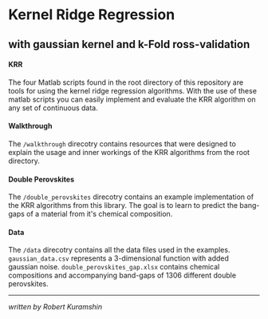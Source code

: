 # Kernel Ridge Regression 
## with gaussian kernel and k-Fold ross-validation

#### KRR
The four Matlab scripts found in the root directory of this repository are tools for using the kernel ridge regression algorithms. With the use of these matlab scripts you can easily implement and evaluate the KRR algorithm on any set of continuous data. 

#### Walkthrough
The `/walkthrough` direcotry contains resources that were designed to explain the usage and inner workings of the KRR algorithms from the root directory. 

#### Double Perovskites
The `/double_perovskites` direcotry contains an example implementation of the KRR algorithms from this library. The goal is to learn to predict the bang-gaps of a material from it's chemical composition. 

#### Data
The `/data` direcotry contains all the data files used in the examples. `gaussian_data.csv` represents a 3-dimensional function with added gaussian noise. `double_perovskites_gap.xlsx` contains chemical compositions and accompanying band-gaps of 1306 different double perovskites. 
  
------
*written by Robert Kuramshin*